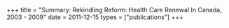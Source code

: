 +++
title = "Summary: Rekindling Reform: Health Care Renewal In Canada, 2003 - 2009"
date = 2011-12-15
types = ["publications"]
+++
